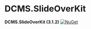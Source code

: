 # DCMS.SlideOverKit

**DCMS.SlideOverKit (3.1.2)**
[![NuGet](https://img.shields.io/nuget/v/DCMS.SlideOverKit.svg?label=NuGet)](https://www.nuget.org/packages/DCMS.SlideOverKit/3.1.2)
